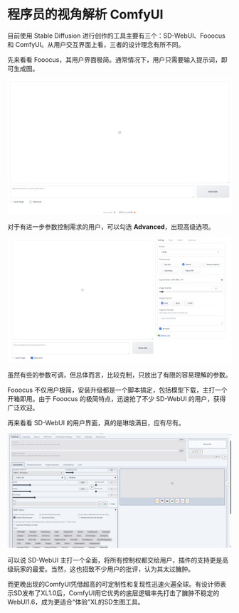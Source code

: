 # 程序员的视角解析 ComfyUI

目前使用 Stable Diffusion 进行创作的工具主要有三个：SD-WebUI、Fooocus 和 ComfyUI。从用户交互界面上看，三者的设计理念有所不同。

先来看看 Fooocus，其用户界面极简。通常情况下，用户只需要输入提示词，即可生成图。

![](https://raw.githubusercontent.com/mogoweb/mywritings/master/book_wechat/2024/202406/images/comfyui_explain_01.png)

对于有进一步参数控制需求的用户，可以勾选 **Advanced**，出现高级选项。

![](https://raw.githubusercontent.com/mogoweb/mywritings/master/book_wechat/2024/202406/images/comfyui_explain_02.png)

虽然有些的参数可调，但总体而言，比较克制，只放出了有限的容易理解的参数。

Fooocus 不仅用户极简，安装升级都是一个脚本搞定，包括模型下载，主打一个开箱即用。由于 Fooocus 的极简特点，迅速抢了不少 SD-WebUI 的用户，获得广泛欢迎。

再来看看 SD-WebUI 的用户界面，真的是琳琅满目，应有尽有。

![](https://raw.githubusercontent.com/mogoweb/mywritings/master/book_wechat/2024/202406/images/comfyui_explain_03.png)

可以说 SD-WebUI 主打一个全面，将所有控制权都交给用户，插件的支持更是高级玩家的最爱。当然，这也招致不少用户的批评，认为其太过臃肿。

而更晚出现的ComfyUI凭借超高的可定制性和复现性迅速火遍全球。有设计师表示SD发布了XL1.0后，ComfyUI用它优秀的底层逻辑率先打击了臃肿不稳定的WebUI1.6，成为更适合“体验”XL的SD生图工具。